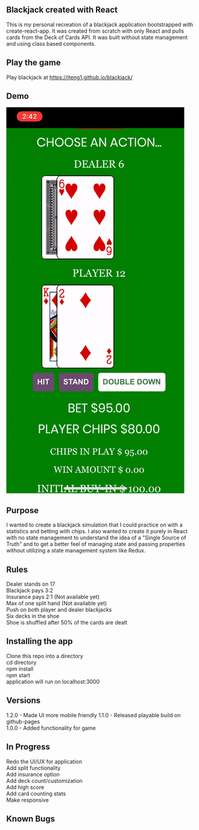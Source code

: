 ## Blackjack created with React

This is my personal recreation of a blackjack application bootstrapped with create-react-app. It was created from scratch with only React and pulls cards from
the Deck of Cards API. It was built without state management and using class based components.

## Play the game

Play blackjack at https://jteng1.github.io/blackjack/

## Demo

![Video Blackjack Demo](demo/blackjack.gif)

## Purpose

I wanted to create a blackjack simulation that I could practice on with a statistics and betting with chips. I also wanted to create it purely in React with no state management to understand the idea of a "Single Source of Truth" and to get a better feel of managing state and passing properties without utilizing a state management system like Redux.

## Rules

Dealer stands on 17<br />
Blackjack pays 3:2<br />
Insurance pays 2:1 (Not available yet) <br />
Max of one split hand (Not available yet) <br />
Push on both player and dealer blackjacks<br />
Six decks in the shoe<br />
Shoe is shuffled after 50% of the cards are dealt<br />

## Installing the app

Clone this repo into a directory<br />
cd directory<br />
npm install<br />
npm start<br />
application will run on localhost:3000<br />

## Versions

1.2.0 - Made UI more mobile friendly
1.1.0 - Released playable build on github-pages<br />
1.0.0 - Added functionality for game<br />

## In Progress

Redo the UI/UX for application<br />
Add split functionality<br />
Add insurance option<br />
Add deck count/customization<br />
Add high score<br />
Add card counting stats <br />
Make responsive<br />

## Known Bugs
